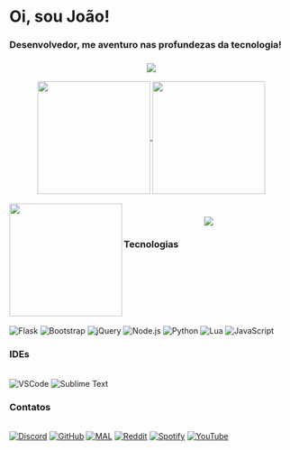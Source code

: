 # Oi, sou João!

### Desenvolvedor, me aventuro nas profundezas da tecnologia!

<!-- Linha decorativa no centro -->
<h3 align="center">
  <img src="https://raw.githubusercontent.com/andreasbm/readme/master/assets/lines/colored.png">
</h3>

<!-- Seção com informações de estatísticas do GitHub -->
<div  align="center">
  <!-- Link para o GitHub e estatísticas do perfil -->
  <a href="https://github.com/MrJuaumBR/MrJuaumBR">
    <img height=200 align="center" src="https://github-readme-stats.vercel.app/api?username=MrJuaumBR&show_icons=true&theme=radical" />
  </a>
  <!-- Link para as principais linguagens do perfil -->
  <a href="https://github.com/MrJuaumBR/MrJuaumBR">
    <img height=200 align="center" src="https://github-readme-stats.vercel.app/api/top-langs/?username=MrJuaumBR&langs_count=12&layout=compact&theme=radical" />
  </a>
</div>

<br>

<!-- Contador de visualizações do perfil -->
<img width="200px" align="left" src="https://komarev.com/ghpvc/?username=MrJuaumBR&style=flat-square&color=22CCB2">

<!-- Linha decorativa no centro -->
<h3 align="center">
  <img src="https://raw.githubusercontent.com/andreasbm/readme/master/assets/lines/colored.png">
</h3>

<!-- Ícones de tecnologias com estilo de "badge" -->
### Tecnologias
<div style="display: inline-block" align="center"><br>
  <img src="https://img.shields.io/badge/Flask-000?logo=flask&logoColor=fff" alt="Flask">
  <img src="https://img.shields.io/badge/Bootstrap-7952B3?logo=bootstrap&logoColor=fff" alt="Bootstrap">
  <img src="https://img.shields.io/badge/jQuery-0769AD?logo=jquery&logoColor=fff" alt="jQuery">
  <img src="https://img.shields.io/badge/Node.js-6DA55F?logo=node.js&logoColor=white" alt="Node.js">
  <img src="https://img.shields.io/badge/Python-3776AB?logo=python&logoColor=fff" alt="Python">
  <img src="https://img.shields.io/badge/Lua-%232C2D72.svg?logo=lua&logoColor=white" alt="Lua">
  <img src="https://img.shields.io/badge/JavaScript-F7DF1E?logo=javascript&logoColor=000" alt="JavaScript">
</div>
<br>

### IDEs
<div style="display: inline-block" align="center"><br>
  <img src="https://custom-icon-badges.demolab.com/badge/Visual%20Studio%20Code-0078d7.svg?logo=vsc&logoColor=white" alt="VSCode">
  <img src="https://img.shields.io/badge/Sublime%20Text-%23575757.svg?logo=sublime-text&logoColor=important" alt="Sublime Text">
</div>
<br>

### Contatos
<div style="display: inline-block" align="center"><br>
  <a href="https://discord.gg/fb84sHDX7R" target="_blank"><img src="https://img.shields.io/badge/Discord-%235865F2.svg?&logo=discord&logoColor=white" alt="Discord"></a>
  <a href="https://github.com/MrJuaumBR/MrJuaumBR" target="_blank"><img src="https://img.shields.io/badge/GitHub-%23121011.svg?logo=github&logoColor=white)](#)" alt="GitHub"></a>
  <a href="https://myanimelist.net/profile/JuaumPdro" target="_blank"><img src="https://img.shields.io/badge/MyAnimeList-2E51A2?logo=myanimelist&logoColor=fff" alt="MAL"></a>
  <a href="https://www.reddit.com/user/MrJuaumBR/" target="_blank"><img src="https://img.shields.io/badge/Reddit-FF4500?logo=reddit&logoColor=white" alt="Reddit"></a>
  <a href="https://open.spotify.com/user/31lgow4prh6pqzcmrcwp7ldmwo3e" target="_blank"><img src="https://img.shields.io/badge/Spotify-1ED760?logo=spotify&logoColor=white" alt="Spotify"></a>
  <a href="https://www.youtube.com/@mrjuaumbr" target="_blank"><img src="https://img.shields.io/badge/YouTube-%23FF0000.svg?logo=YouTube&logoColor=white" alt="YouTube"></a>
</div>
<br/>
